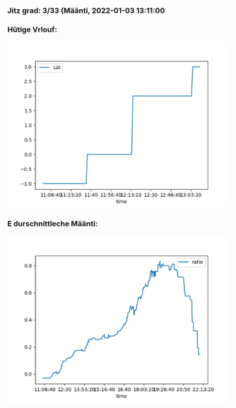### Jitz grad: 3/33 (Määnti, 2022-01-03 13:11:00

### Hütige Vrlouf:
![Graph](Today.png)

### E durschnittleche Määnti:
![Graph](Määnti.png)